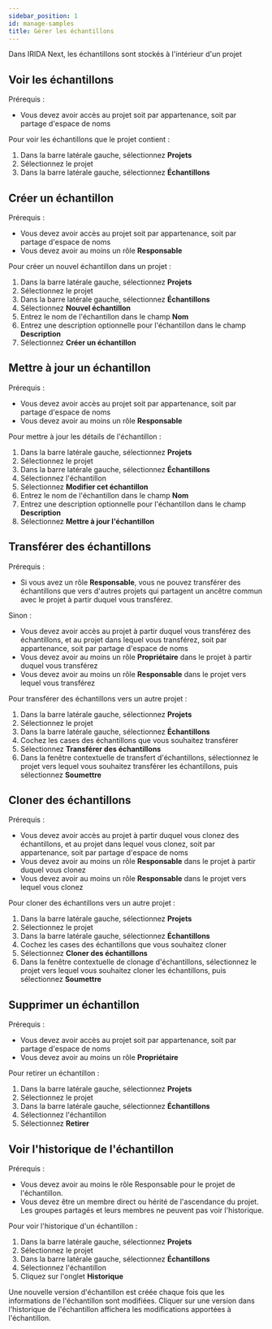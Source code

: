 ```yaml
---
sidebar_position: 1
id: manage-samples
title: Gérer les échantillons
---
```


Dans IRIDA Next, les échantillons sont stockés à l'intérieur d'un projet

## Voir les échantillons

Prérequis :

- Vous devez avoir accès au projet soit par appartenance, soit par partage d'espace de noms

Pour voir les échantillons que le projet contient :

1. Dans la barre latérale gauche, sélectionnez **Projets**
2. Sélectionnez le projet
3. Dans la barre latérale gauche, sélectionnez **Échantillons**

## Créer un échantillon

Prérequis :

- Vous devez avoir accès au projet soit par appartenance, soit par partage d'espace de noms
- Vous devez avoir au moins un rôle **Responsable**

Pour créer un nouvel échantillon dans un projet :

1. Dans la barre latérale gauche, sélectionnez **Projets**
2. Sélectionnez le projet
3. Dans la barre latérale gauche, sélectionnez **Échantillons**
4. Sélectionnez **Nouvel échantillon**
5. Entrez le nom de l'échantillon dans le champ **Nom**
6. Entrez une description optionnelle pour l'échantillon dans le champ **Description**
7. Sélectionnez **Créer un échantillon**

## Mettre à jour un échantillon

Prérequis :

- Vous devez avoir accès au projet soit par appartenance, soit par partage d'espace de noms
- Vous devez avoir au moins un rôle **Responsable**

Pour mettre à jour les détails de l'échantillon :

1. Dans la barre latérale gauche, sélectionnez **Projets**
2. Sélectionnez le projet
3. Dans la barre latérale gauche, sélectionnez **Échantillons**
4. Sélectionnez l'échantillon
5. Sélectionnez **Modifier cet échantillon**
6. Entrez le nom de l'échantillon dans le champ **Nom**
7. Entrez une description optionnelle pour l'échantillon dans le champ **Description**
8. Sélectionnez **Mettre à jour l'échantillon**

## Transférer des échantillons

Prérequis :

- Si vous avez un rôle **Responsable**, vous ne pouvez transférer des échantillons que vers d'autres projets qui partagent un ancêtre commun avec le projet à partir duquel vous transférez.

Sinon :

- Vous devez avoir accès au projet à partir duquel vous transférez des échantillons, et au projet dans lequel vous transférez, soit par appartenance, soit par partage d'espace de noms
- Vous devez avoir au moins un rôle **Propriétaire** dans le projet à partir duquel vous transférez
- Vous devez avoir au moins un rôle **Responsable** dans le projet vers lequel vous transférez

Pour transférer des échantillons vers un autre projet :

1. Dans la barre latérale gauche, sélectionnez **Projets**
2. Sélectionnez le projet
3. Dans la barre latérale gauche, sélectionnez **Échantillons**
4. Cochez les cases des échantillons que vous souhaitez transférer
5. Sélectionnez **Transférer des échantillons**
6. Dans la fenêtre contextuelle de transfert d'échantillons, sélectionnez le projet vers lequel vous souhaitez transférer les échantillons, puis sélectionnez **Soumettre**

## Cloner des échantillons

Prérequis :

- Vous devez avoir accès au projet à partir duquel vous clonez des échantillons, et au projet dans lequel vous clonez, soit par appartenance, soit par partage d'espace de noms
- Vous devez avoir au moins un rôle **Responsable** dans le projet à partir duquel vous clonez
- Vous devez avoir au moins un rôle **Responsable** dans le projet vers lequel vous clonez

Pour cloner des échantillons vers un autre projet :

1. Dans la barre latérale gauche, sélectionnez **Projets**
2. Sélectionnez le projet
3. Dans la barre latérale gauche, sélectionnez **Échantillons**
4. Cochez les cases des échantillons que vous souhaitez cloner
5. Sélectionnez **Cloner des échantillons**
6. Dans la fenêtre contextuelle de clonage d'échantillons, sélectionnez le projet vers lequel vous souhaitez cloner les échantillons, puis sélectionnez **Soumettre**

## Supprimer un échantillon

Prérequis :

- Vous devez avoir accès au projet soit par appartenance, soit par partage d'espace de noms
- Vous devez avoir au moins un rôle **Propriétaire**

Pour retirer un échantillon :

1. Dans la barre latérale gauche, sélectionnez **Projets**
2. Sélectionnez le projet
3. Dans la barre latérale gauche, sélectionnez **Échantillons**
4. Sélectionnez l'échantillon
5. Sélectionnez **Retirer**

## Voir l'historique de l'échantillon

Prérequis :

- Vous devez avoir au moins le rôle Responsable pour le projet de l'échantillon.
- Vous devez être un membre direct ou hérité de l'ascendance du projet. Les groupes partagés et leurs membres ne peuvent pas voir l'historique.

Pour voir l'historique d'un échantillon :

1. Dans la barre latérale gauche, sélectionnez **Projets**
2. Sélectionnez le projet
3. Dans la barre latérale gauche, sélectionnez **Échantillons**
4. Sélectionnez l'échantillon
5. Cliquez sur l'onglet **Historique**

Une nouvelle version d'échantillon est créée chaque fois que les informations de l'échantillon sont modifiées. Cliquer sur une version dans l'historique de l'échantillon affichera les modifications apportées à l'échantillon.
